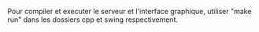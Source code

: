 Pour compiler et executer le serveur et l'interface graphique, utiliser "make run" dans les dossiers cpp et swing respectivement.